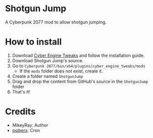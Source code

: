 # Shotgun Jump
A Cyberpunk 2077 mod to allow shotgun jumping.

# How to install
1. Download [Cyber Engine Tweaks](https://github.com/yamashi/CyberEngineTweaks) and follow the installation guide.
2. Download Shotgun Jump's source.
3. Go to `Cyberpunk 2077/bin/x64/plugins/cyber_engine_tweaks/mods`
    - If the `mods` folder does not exist, create it.
4. Create a folder named  `ShotgunJump`
5. Drag and drop the content from GitHub's source in the `ShotgunJump` folder
6. That's it!

# Credits
- MikeyRay: Author
- [psiberx](https://github.com/psiberx): Cron